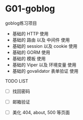 # G01-goblog

goblog练习项目


* 基础的 HTTP 使用
* 基础的 路由 以及 中间件 使用
* 基础的 session 以及 cookie 使用
* 基础的 GORM 使用
* 基础的 模板 使用
* 基础的 Viper 以及 环境变量 使用
* 基础的 govalidator 表单验证 使用


TODO LIST
- [ ] 找回密码  
- [ ] 邮箱验证  
- [ ] 美化 404, about, 500 等页面


